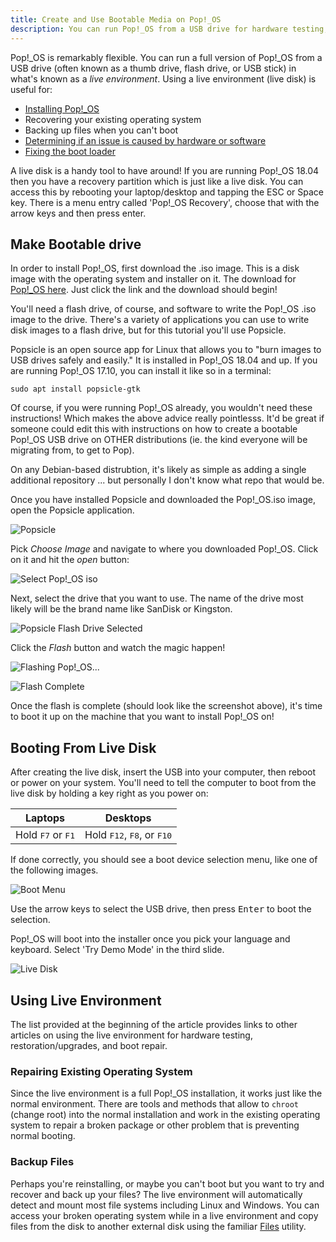 ```yaml
---
title: Create and Use Bootable Media on Pop!_OS
description: You can run Pop!_OS from a USB drive for hardware testing, recovery, and installation/re-installation.
---
```


Pop!_OS is remarkably flexible. You can run a full version of Pop!_OS from a USB drive (often known as a thumb drive, flash drive, or USB stick) in what's known as a *live environment*. Using a live environment (live disk) is useful for:

- [Installing Pop!_OS](https://support.system76.com/articles/install-pop/)
- Recovering your existing operating system
- Backing up files when you can't boot
- [Determining if an issue is caused by hardware or software](https://support.system76.com/articles/hardware-failure/)
- [Fixing the boot loader](https://support.system76.com/articles/bootloader/)

A live disk is a handy tool to have around! If you are running Pop!_OS 18.04 then you have a recovery partition which is just like a live disk. You can access this by rebooting your laptop/desktop and tapping the ESC or Space key. There is a menu entry called 'Pop!_OS Recovery', choose that with the arrow keys and then press enter.

## Make Bootable drive

In order to install Pop!_OS, first download the .iso image. This is a disk image with the operating system and installer on it. The download for [Pop!_OS here](http://pop.system76.com). Just click the link and the download should begin!

You'll need a flash drive, of course, and software to write the Pop!_OS .iso image to the drive. There's a variety of applications you can use to write disk images to a flash drive, but for this tutorial you'll use Popsicle.

Popsicle is an open source app for Linux that allows you to "burn images to USB drives safely and easily." It is installed in Pop!_OS 18.04 and up. If you are running Pop!_OS 17.10, you can install it like so in a terminal:

```
sudo apt install popsicle-gtk
```

Of course, if you were running Pop!_OS already, you wouldn't need these instructions!  Which makes the above advice really pointlesss.  It'd be great if someone could edit this with instructions on how to create a bootable Pop!_OS USB drive on OTHER distributions (ie. the kind everyone will be migrating from, to get to Pop).

On any Debian-based distrubtion, it's likely as simple as adding a single additional repository ... but personally I don't know what repo that would be.

Once you have installed Popsicle and downloaded the Pop!_OS.iso image, open the Popsicle application.

![Popsicle](/images/pop-live-disk/popsicle.png)

Pick *Choose Image* and navigate to where you downloaded Pop!_OS. Click on it and hit the *open* button:

![Select Pop!_OS iso](/images/pop-live-disk/popsicle-image-selection.png)

Next, select the drive that you want to use. The name of the drive most likely will be the brand name like SanDisk or Kingston.

![Popsicle Flash Drive Selected](/images/pop-live-disk/popsicle-drive-selection.png)

Click the *Flash* button and watch the magic happen!

![Flashing Pop!_OS...](/images/pop-live-disk/popsicle-progress.png)
  
![Flash Complete](/images/pop-live-disk/popsicle-finished.png)

Once the flash is complete (should look like the screenshot above), it's time to boot it up on the machine that you want to install Pop!_OS on!

## Booting From Live Disk

After creating the live disk, insert the USB into your computer, then reboot or power on your system. You'll need to tell the computer to boot from the live disk by holding a key right as you power on:

Laptops                             | Desktops
----------------------------------- | ------------------------------------
Hold <kbd>F7</kbd> or <kbd>F1</kbd> | Hold <kbd>F12</kbd>, <kbd>F8</kbd>, or <kbd>F10</kbd>

If done correctly, you should see a boot device selection menu, like one of the following images.

![Boot Menu](/images/pop-live-disk/boot-menu.jpg)

Use the arrow keys to select the USB drive, then press <kbd>Enter</kbd> to boot the selection.  

Pop!_OS will boot into the installer once you pick your language and keyboard. Select 'Try Demo Mode' in the third slide.

![Live Disk](/images/pop-live-disk/live-desktop.png)

## Using Live Environment

The list provided at the beginning of the article provides links to other articles on using the live environment for hardware testing, restoration/upgrades, and boot repair.

### Repairing Existing Operating System

Since the live environment is a full Pop!_OS installation, it works just like the normal environment. There are tools and methods that allow to `chroot` (change root) into the normal installation and work in the existing operating system to repair a broken package or other problem that is preventing normal booting.

### Backup Files

Perhaps you're reinstalling, or maybe you can't boot but you want to try and recover and back up your files? The live environment will automatically detect and mount most file systems including Linux and Windows. You can access your broken operating system while in a live environment and copy files from the disk to another external disk using the familiar <u>Files</u> utility.
